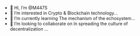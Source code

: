- 👋 Hi, I’m @M447S
- 👀 I’m interested in Crypto & Blockchain technology...
- 🌱 I’m currently learning The mechanism of the echosystem...
- 💞️ I’m looking to collaborate on In spreading the culture of decentralization ...
  

<!---
M447S/M447S is a ✨ special ✨ repository because its `README.md` (this file) appears on your GitHub profile.
You can click the Preview link to take a look at your changes.
--->
